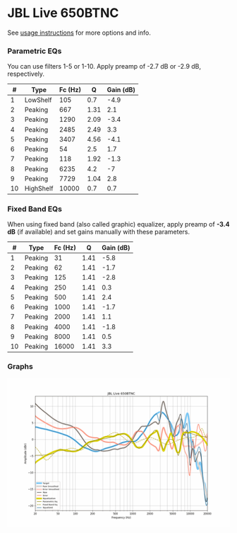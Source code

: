 # JBL Live 650BTNC
See [usage instructions](https://github.com/jaakkopasanen/AutoEq#usage) for more options and info.

### Parametric EQs
You can use filters 1-5 or 1-10. Apply preamp of -2.7 dB or -2.9 dB, respectively.

|   # | Type      |   Fc (Hz) |    Q |   Gain (dB) |
|-----|-----------|-----------|------|-------------|
|   1 | LowShelf  |       105 | 0.7  |        -4.9 |
|   2 | Peaking   |       667 | 1.31 |         2.1 |
|   3 | Peaking   |      1290 | 2.09 |        -3.4 |
|   4 | Peaking   |      2485 | 2.49 |         3.3 |
|   5 | Peaking   |      3407 | 4.56 |        -4.1 |
|   6 | Peaking   |        54 | 2.5  |         1.7 |
|   7 | Peaking   |       118 | 1.92 |        -1.3 |
|   8 | Peaking   |      6235 | 4.2  |        -7   |
|   9 | Peaking   |      7729 | 1.04 |         2.8 |
|  10 | HighShelf |     10000 | 0.7  |         0.7 |

### Fixed Band EQs
When using fixed band (also called graphic) equalizer, apply preamp of **-3.4 dB** (if available) and set gains manually with these parameters.

|   # | Type    |   Fc (Hz) |    Q |   Gain (dB) |
|-----|---------|-----------|------|-------------|
|   1 | Peaking |        31 | 1.41 |        -5.8 |
|   2 | Peaking |        62 | 1.41 |        -1.7 |
|   3 | Peaking |       125 | 1.41 |        -2.8 |
|   4 | Peaking |       250 | 1.41 |         0.3 |
|   5 | Peaking |       500 | 1.41 |         2.4 |
|   6 | Peaking |      1000 | 1.41 |        -1.7 |
|   7 | Peaking |      2000 | 1.41 |         1.1 |
|   8 | Peaking |      4000 | 1.41 |        -1.8 |
|   9 | Peaking |      8000 | 1.41 |         0.5 |
|  10 | Peaking |     16000 | 1.41 |         3.3 |

### Graphs
![](./JBL%20Live%20650BTNC.png)
